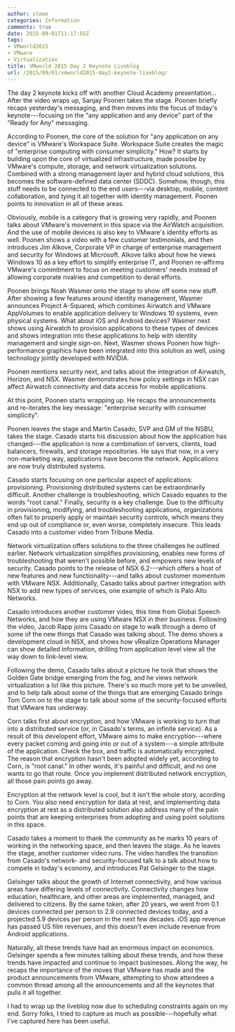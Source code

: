 ```yaml
---
author: slowe
categories: Information
comments: true
date: 2015-09-01T11:17:55Z
tags:
- VMworld2015
- VMware
- Virtualization
title: VMworld 2015 Day 2 Keynote Liveblog
url: /2015/09/01/vmworld2015-day2-keynote-liveblog/
---
```


The day 2 keynote kicks off with another Cloud Academy presentation... After the video wraps up, Sanjay Poonen takes the stage. Poonen briefly recaps yesterday's messaging, and then moves into the focus of today's keynote---focusing on the "any application and any device" part of the "Ready for Any" messaging.

According to Poonen, the core of the solution for "any application on any device" is VMware's Workspace Suite. Workspace Suite creates the magic of "enterprise computing with consumer simplicity." How? It starts by building upon the core of virtualized infrastructure, made possibe by VMware's compute, storage, and network virtualization solutions. Combined with a strong management layer and hybrid cloud solutions, this becomes the software-defined data center (SDDC). Somehow, though, this stuff needs to be connected to the end users---via desktop, mobile, content collaboration, and tying it all together with identity management. Poonen points to innovation in all of these areas.

Obviously, mobile is a category that is growing very rapidly, and Poonen talks about VMware's movement in this space via the AirWatch acquisition. And the use of mobile devices is also key to VMware's identity efforts as well. Poonen shows a video with a few customer testimonials, and then introduces Jim Alkove, Corporate VP in charge of enterprise management and security for Windows at Microsoft. Alkove talks about how he views Windows 10 as a key effort to simplify enterprise IT, and Poonen re-affirms VMware's commitment to focus on meeting customers' needs instead of allowing corporate rivalries and competition to derail efforts.

Poonen brings Noah Wasmer onto the stage to show off some new stuff. After showing a few features around identity management, Wasmer announces Project A-Squared, which combines Airwatch and VMware AppVolumes to enable application delivery to Windows 10 systems, even physical systems. What about iOS and Android devices? Wasmer next shows using Airwatch to provision applications to these types of devices and shows integration into these applications to help with identity management and single sign-on. Next, Wasmer shows Poonen how high-performance graphics have been integrated into this solution as well, using technology jointly developed with NVIDIA.

Poonen mentions security next, and talks about the integration of Airwatch, Horizon, and NSX. Wasmer demonstrates how policy settings in NSX can affect Airwatch connectivity and data access for mobile applications.

At this point, Poonen starts wrapping up. He recaps the announcements and re-iterates the key message: "enterprise security with consumer simplicity".

Poonen leaves the stage and Martin Casado, SVP and GM of the NSBU, takes the stage. Casado starts his discussion about how the application has changed---the application is now a combination of servers, clients, load balancers, firewalls, and storage repositories. He says that now, in a very non-marketing way, applications have become the network. Applications are now truly distributed systems.

Casado starts focusing on one particular aspect of applications: provisioning. Provisioning distributed systems can be extraordinarily difficult. Another challenge is troubleshooting, which Casado equates to the words "root canal." Finally, security is a key challenge. Due to the difficulty in provisioning, modifying, and troubleshooting applications, organizations often fail to properly apply or maintain security controls, which means they end up out of compliance or, even worse, completely insecure. This leads Casado into a customer video from Tribune Media.

Network virtualization offers solutions to the three challenges he outlined earlier. Network virtualization simplifies provisioning, enables new forms of troubleshooting that weren't possible before, and empowers new levels of security. Casado points to the release of NSX 6.2---which offers a host of new features and new functionality---and talks about customer momentum with VMware NSX. Additionally, Casado talks about partner integration with NSX to add new types of services, one example of which is Palo Alto Networks.

Casado introduces another customer video, this time from Global Speech Networks, and how they are using VMware NSX in their business. Following the video, Jacob Rapp joins Casado on stage to walk through a demo of some of the new things that Casado was talking about. The demo shows a development cloud in NSX, and shows how vRealize Operations Manager can show detailed information, drilling from application level view all the way down to link-level view.

Following the demo, Casado talks about a picture he took that shows the Golden Gate bridge emerging from the fog, and he views network virtualization a lot like this picture. There's so much more yet to be unveiled, and to help talk about some of the things that are emerging Casado brings Tom Corn on to the stage to talk about some of the security-focused efforts that VMware has underway.

Corn talks first about encryption, and how VMware is working to turn that into a distributed service (or, in Casado's terms, an infinite service). As a result of this developent effort, VMware aims to make encryption---where every packet coming and going into or out of a system---a simple attribute of the application. Check the box, and traffic is automatically encrypted. The reason that encryption hasn't been adopted widely yet, according to Corn, is "root canal." In other words, it's painful and difficult, and no one wants to go that route. Once you implement distributed network encryption, all those pain points go away.

Encryption at the network level is cool, but it isn't the whole story, acording to Corn. You also need encryption for data at rest, and implementing data encryption at rest as a distributed solution also address many of the pain points that are keeping enterprises from adopting and using point solutions in this space.

Casado takes a moment to thank the community as he marks 10 years of working in the networking space, and then leaves the stage. As he leaves the stage, another customer video runs. The video handles the transition from Casado's network- and security-focused talk to a talk about how to compete in today's economy, and introduces Pat Gelsinger to the stage.

Gelsinger talks about the growth of Internet connectivity, and how various areas have differing levels of connectivity. Connectivity changes how education, healthcare, and other areas are implemented, managed, and delivered to citizens. By the same token, after 20 years, we went from 0.1 devices connected per person to 2.9 connected devices today, and a projected 5.9 devices per person in the next few decades. iOS app revenue has passed US film revenues, and this doesn't even include revenue from Android applications.

Naturally, all these trends have had an enormous impact on economics. Gelsinger spends a few minutes talking about these trends, and how these trends have impacted and continue to impact businesses. Along the way, he recaps the importance of the moves that VMware has made and the product announcements from VMware, attempting to show attendees a common thread among all the announcements and all the keynotes that pulls it all together.

I had to wrap up the liveblog now due to scheduling constraints again on my end. Sorry folks, I tried to capture as much as possible---hopefully what I've captured here has been useful.